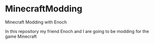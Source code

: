 MinecraftModding
================

Minecraft Modding with Enoch

In this repository my friend Enoch and I are going to be modding for the game Minecraft
